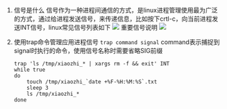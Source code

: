1. 信号是什么
    信号作为一种进程间通信的方式，是linux进程管理使用最为广泛的方式，通过给进程发送信号，来传递信息，比如按下crtl-c，向当前进程发送INT信号，linux常见信号列表如下
    ![](https://upload-images.jianshu.io/upload_images/10339396-9c9749ec53b3aec2.png?imageMogr2/auto-orient/strip%7CimageView2/2/w/1240)
    重要信号说明
    ![](https://upload-images.jianshu.io/upload_images/10339396-1ca4afa6a216dbf8.png?imageMogr2/auto-orient/strip%7CimageView2/2/w/1240)

2. 使用trap命令管理应用进程信号
    `trap command signal`
    command表示捕捉到signal时执行的命令，使用信号名称时需要省略SIG前缀
    ```
    trap 'ls /tmp/xiaozhi_* | xargs rm -f && exit' INT
    while true
    do
        touch /tmp/xiaozhi_`date +%F-%H:%M:%S`.txt
        sleep 3
        ls /tmp/xiaozhi_*
    done
    ```